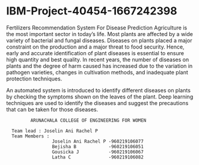 # IBM-Project-40454-1667242398
Fertilizers Recommendation System For Disease Prediction
       Agriculture is the most important sector in today’s life. Most plants are affected by a wide variety of bacterial and fungal diseases. Diseases on plants placed a major constraint on the production and a major threat to food security. Hence, early and accurate identification of plant diseases is essential to ensure high quantity and best quality. In recent years, the number of diseases on plants and the degree of harm caused has increased due to the variation in pathogen varieties, changes in cultivation methods, and inadequate plant protection techniques.

An automated system is introduced to identify different diseases on plants by checking the symptoms shown on the leaves of the plant. Deep learning techniques are used to identify the diseases and suggest the precautions that can be taken for those diseases. 
 
             ARUNACHALA COLLEGE OF ENGINEERING FOR WOMEN

      Team lead : Joselin Ani Rachel P
      Team Members : 
                     Joselin Ani Rachel P -960219106077
                     Bejisha B            -960219106051
                     Gousicka J           -960219106067
                     Latha C              -960219106082
